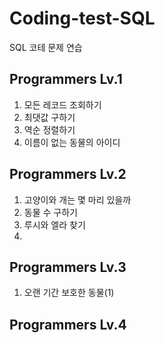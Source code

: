 # Coding-test-SQL
SQL 코테 문제 연습


## Programmers Lv.1
1. 모든 레코드 조회하기
2. 최댓값 구하기
3. 역순 정렬하기
4. 이름이 없는 동물의 아이디 


## Programmers Lv.2
1. 고양이와 개는 몇 마리 있을까
2. 동물 수 구하기
3. 루시와 엘라 찾기
4. 


## Programmers Lv.3
1. 오랜 기간 보호한 동물(1)


## Programmers Lv.4